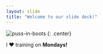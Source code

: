 ```yaml
---
layout: slide
title: "Welcome to our slide deck!"
---
```


![puss-in-boots](https://cloud.githubusercontent.com/assets/16547949/25401020/740dd682-29c2-11e7-9906-ac5c3a8496c7.jpg)
{: .center}

I :heart: training on **Mondays!**
